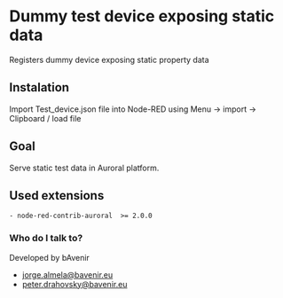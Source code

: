 # Dummy test device exposing static data
Registers dummy device exposing static property data
## Instalation
Import Test_device.json file into Node-RED using Menu -> import -> Clipboard / load file

## Goal 
Serve static test data in Auroral platform.

## Used extensions
    - node-red-contrib-auroral  >= 2.0.0

### Who do I talk to? ###

Developed by bAvenir

* jorge.almela@bavenir.eu
* peter.drahovsky@bavenir.eu